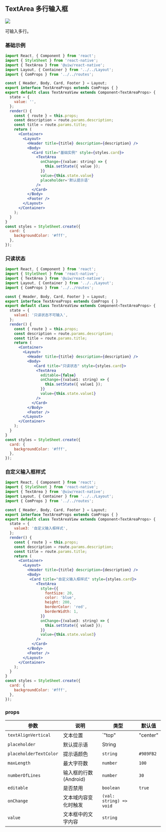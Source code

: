 TextArea 多行输入框
---

![](https://user-images.githubusercontent.com/66067296/147332763-7126a61c-0476-497e-8e52-5c2805ae346e.png)<!--rehype:style=zoom: 33%;float: right; margin-left: 15px;-->

可输入多行。

### 基础示例

```jsx
import React, { Component } from 'react';
import { StyleSheet } from 'react-native';
import { TextArea } from '@uiw/react-native';
import Layout, { Container } from '../../Layout';
import { ComProps } from '../../routes';

const { Header, Body, Card, Footer } = Layout;
export interface TextAreaProps extends ComProps { }
export default class TextAreaView extends Component<TextAreaProps> {
  state = {
    value: '',
  };
  render() {
    const { route } = this.props;
    const description = route.params.description;
    const title = route.params.title;
    return (
      <Container>
        <Layout>
          <Header title={title} description={description} />
          <Body>
            <Card title="基础实例" style={styles.card}>
              <TextArea
                onChange={(value: string) => {
                  this.setState({ value });
                }}
                value={this.state.value}
                placeholder='默认提示语'
              />
            </Card>
          </Body>
          <Footer />
        </Layout>
      </Container>
    );
  }
}
const styles = StyleSheet.create({
  card: {
    backgroundColor: '#fff',
  },
});
```

### 只读状态

```jsx
import React, { Component } from 'react';
import { StyleSheet } from 'react-native';
import { TextArea } from '@uiw/react-native';
import Layout, { Container } from '../../Layout';
import { ComProps } from '../../routes';

const { Header, Body, Card, Footer } = Layout;
export interface TextAreaProps extends ComProps { }
export default class TextAreaView extends Component<TextAreaProps> {
  state = {
    value1: '只读状态不可输入',
  };
  render() {
    const { route } = this.props;
    const description = route.params.description;
    const title = route.params.title;
    return (
      <Container>
        <Layout>
          <Header title={title} description={description} />
          <Body>
             <Card title="只读状态" style={styles.card}>
              <TextArea
                editable={false}
                onChange={(value1: string) => {
                  this.setState({ value1 });
                }}
                value={this.state.value1}
              />
            </Card>
          </Body>
          <Footer />
        </Layout>
      </Container>
    );
  }
}
const styles = StyleSheet.create({
  card: {
    backgroundColor: '#fff',
  },
});
```

### 自定义输入框样式

```jsx
import React, { Component } from 'react';
import { StyleSheet } from 'react-native';
import { TextArea } from '@uiw/react-native';
import Layout, { Container } from '../../Layout';
import { ComProps } from '../../routes';

const { Header, Body, Card, Footer } = Layout;
export interface TextAreaProps extends ComProps { }
export default class TextAreaView extends Component<TextAreaProps> {
  state = {
    value3: '自定义输入框样式',
  };
  render() {
    const { route } = this.props;
    const description = route.params.description;
    const title = route.params.title;
    return (
      <Container>
        <Layout>
          <Header title={title} description={description} />
          <Body>
           <Card title="自定义输入框样式" style={styles.card}>
              <TextArea
                style={{
                  fontSize: 20,
                  color: 'blue',
                  height: 200,
                  borderColor: 'red',
                  borderWidth: 1,
                }}
                onChange={(value3: string) => {
                  this.setState({ value3 });
                }}
                value={this.state.value3}
              />
            </Card>
          </Body>
          <Footer />
        </Layout>
      </Container>
    );
  }
}
const styles = StyleSheet.create({
  card: {
    backgroundColor: '#fff',
  },
});
```

### props

| 参数 | 说明 | 类型 | 默认值 |
|------|------|-----|------|
| `textAlignVertical` | 文本位置 | `"top" | "center" | "auto" | "bottom"` | `top` |
| `placeholder` | 默认提示语 | String | |
| `placeholderTextColor` | 提示语颜色 | `string` | `#989FB2` |
| `maxLength` | 最大字符数 | `number` | `100` |
| `numberOfLines` | 输入框的行数(Android) | `number` | `30` |
| `editable` | 是否禁用 | `boolean` | `true` |
| `onChange` | 文本域内容变化时触发 | `(val: string) => void` |  |
| `value` | 文本框中的文字内容 | `string` |  |
